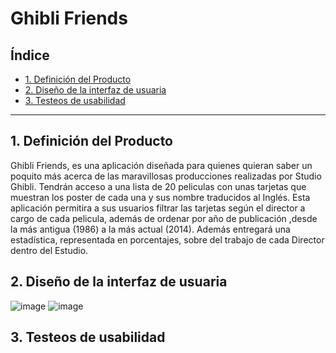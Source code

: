 # Ghibli Friends
## Índice

* [1. Definición del Producto](#1-definición-del-producto)
* [2. Diseño de la interfaz de usuaria](#2-resumen-del-proyecto)
* [3. Testeos de usabilidad](#3-Testeos-de-usabilidad)

  
***

## 1. Definición del Producto
Ghibli Friends, es una aplicación diseñada para quienes quieran saber un poquito más acerca de las maravillosas producciones realizadas por Studio Ghibli.
Tendrán acceso a una lista de 20 peliculas con unas tarjetas que muestran los poster de cada una y sus nombre traducidos al Inglés. Esta aplicación permitira a sus usuarios filtrar las tarjetas según el director a cargo de cada pelicula, además de  ordenar por año de publicación ,desde la más antigua (1986) a la más actual (2014). Además entregará una estadística, representada en porcentajes, sobre del trabajo de cada Director dentro del Estudio.

## 2. Diseño de la interfaz de usuaria
![image](https://github.com/Carolinava21/DEV011-data-lovers-DL12/assets/142191821/de3b6406-7fe7-48d5-810e-47246155a561)
![image](https://github.com/Carolinava21/DEV011-data-lovers-DL12/assets/142191821/606630f7-45cf-4b4e-acd0-6f90a92d9cb2)

## 3. Testeos de usabilidad
